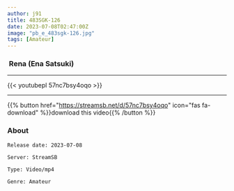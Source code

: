 ```yaml
---
author: j91
title: 483SGK-126
date: 2023-07-08T02:47:00Z
image: "pb_e_483sgk-126.jpg"
tags: [Amateur]
---
```


###  Rena (Ena Satsuki)
___

{{< youtubepl 57nc7bsy4oqo >}}
___

{{% button href="https://streamsb.net/d/57nc7bsy4oqo" icon="fas fa-download" %}}download this video{{% /button %}}
### About

`Release date: 2023-07-08`

`Server: StreamSB`

`Type: Video/mp4`

`Genre:	Amateur`
